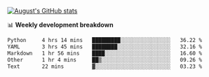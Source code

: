 
[![August's GitHub stats](https://github-readme-stats.vercel.app/api?username=zou-weidong&show_icons=true&theme=radical)](https://github.com/zou-weidong)


📊 **Weekly development breakdown**
<!--START_SECTION:waka-->

```txt
Python     4 hrs 14 mins   █████████░░░░░░░░░░░░░░░░   36.22 %
YAML       3 hrs 45 mins   ████████░░░░░░░░░░░░░░░░░   32.16 %
Markdown   1 hr 56 mins    ████░░░░░░░░░░░░░░░░░░░░░   16.60 %
Other      1 hr 4 mins     ██▒░░░░░░░░░░░░░░░░░░░░░░   09.26 %
Text       22 mins         ▓░░░░░░░░░░░░░░░░░░░░░░░░   03.23 %
```

<!--END_SECTION:waka-->
